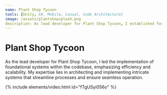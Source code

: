 ```yaml
---
name: Plant Shop Tycoon
tools: [Unity, C#, Mobile, Casual, Code Architecture]
image: /assets/plantshopsplash.png
description: As lead developer for Plant Shop Tycoon, I established foundational systems.
---
```


# Plant Shop Tycoon

As the lead developer for Plant Shop Tycoon, I led the implementation of foundational systems within 
the codebase, emphasizing efficiency and scalability. 
My expertise lies in architecting and implementing intricate systems that streamline processes 
and ensure seamless operation.

{% include elements/video.html id="fTgUSyi056o" %}

